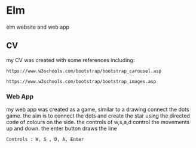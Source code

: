 # Elm


elm website and web app 

## CV

my CV was created with some references including:
```
https://www.w3schools.com/bootstrap/bootstrap_carousel.asp
```
```
https://www.w3schools.com/bootstrap/bootstrap_images.asp
```

### Web App 

my web app was created as a game, similar to a drawing connect the dots game. 
the aim is to connect the dots and create the star using the directed code of colours on the side.
the controls of w,s,a,d control the movements up and down. 
the enter button draws the line 


```
Controls : W, S , D, A, Enter
```




